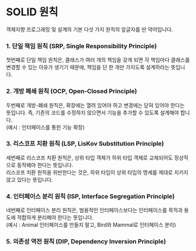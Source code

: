 # SOLID 원칙
객체지향 프로그래밍 및 설계의 기본 다섯 가지 원칙의 앞글자를 딴 약어입니다.

### 1. 단일 책임 원칙 (SRP, Single Responsibility Principle)
첫번째로 단일 책임 원칙은, 클래스가 여러 개의 책임을 갖게 되면 각 책임마다 클래스를 변경할 수 있는 이유가 생기기 때문에, 책임을 단 한 개만 가지도록 설계하라는 뜻입니다.

### 2. 개방 폐쇄 원칙 (OCP, Open-Closed Principle)
두번째로 개방-폐쇄 원칙은, 확장에는 열려 있어야 하고 변경에는 닫혀 있어야 한다는 뜻입니다. 즉, 기존의 코드를 수정하지 않으면서 기능을 추가할 수 있도록 설계해야 합니다.<br>
(예시 : 인터페이스를 통한 기능 확장)

### 3. 리스코프 치환 원칙 (LSP, LisKov Substitution Principle)
세번째로 리스코프 치환 원칙은, 상위 타입 객체가 하위 타입 객체로 교체되어도 정상적으로 동작해야 한다는 뜻입니다.<br>
리스코프 치환 원칙을 위반한다는 것은, 하위 타입이 상위 타입의 명세를 제대로 지키지 않고 있다는 뜻입니다.

### 4. 인터페이스 분리 원칙 (ISP, Interface Segregation Principle)
네번째로 인터페이스 분리 원칙은, 범용적인 인터페이스보다는 인터페이스를 목적과 용도에 적합하게 분리해야 한다는 뜻입니다.<br>
(예시 : Animal 인터페이스를 만들지 말고, Bird와 Mammal로 인터페이스 분리)

### 5. 의존성 역전 원칙 (DIP, Dependency Inversion Principle)

